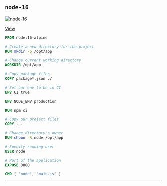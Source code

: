 ## `node-16`


[![node-16](https://github.com/seanghay/dockerfile/actions/workflows/node-16.yml/badge.svg)](https://github.com/seanghay/dockerfile/actions/workflows/node-16.yml)

[View](./vite-html/)
```dockerfile
FROM node:16-alpine

# Create a new directory for the project
RUN mkdir -p /opt/app

# Change current working directory
WORKDIR /opt/app

# Copy package files
COPY package*.json ./

# Set our env to be in CI
ENV CI true

ENV NODE_ENV production

RUN npm ci

# Copy our project files
COPY . .

# Change directory's owner
RUN chown -R node /opt/app

# Specify running user
USER node

# Port of the application
EXPOSE 8080

CMD [ "node", "main.js" ]

```


---

